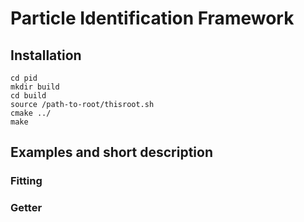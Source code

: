 # Particle Identification Framework

## Installation

    cd pid
    mkdir build
    cd build
    source /path-to-root/thisroot.sh
    cmake ../
    make

## Examples and short description 

### Fitting

### Getter
